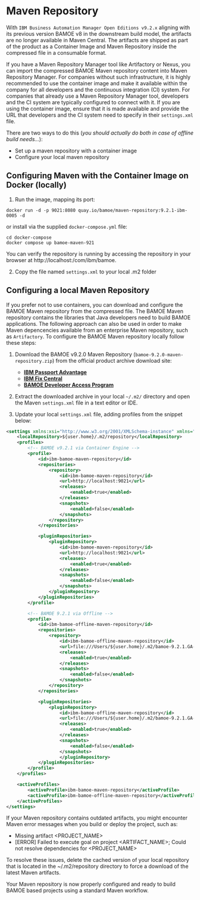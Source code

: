 # Maven Repository
With `IBM Business Automation Manager Open Editions v9.2.x` aligning with its previous version BAMOE v8 in the downstream build model, the artifacts are no longer available in Maven Central. The artifacts are shipped as part of the product as a Container Image and Maven Repository inside the compressed file in a consumable format.

If you have a Maven Repository Manager tool like Artifactory or Nexus, you can import the compressed BAMOE Maven repository content into Maven Repository Manager. For companies without such infrastructure, it is highly recommended to use the container image and make it available within the company for all developers and the continuous integration (CI) system. For companies that already use a Maven Repository Manager tool, developers and the CI system are typically configured to connect with it. If you are using the container image, ensure that it is made available and provide the URL that developers and the CI system need to specify in their `settings.xml` file.

There are two ways to do this (_you should actually do both in case of offline build needs..._):

- Set up a maven repository with a container image
- Configure your local maven repository

## Configuring Maven with the Container Image on Docker (locally)
1.  Run the image, mapping its port:

~~~shell
docker run -d -p 9021:8080 quay.io/bamoe/maven-repository:9.2.1-ibm-0005 -d
~~~

or install via the supplied `docker-compose.yml` file:

~~~shell
cd docker-compose
docker compose up bamoe-maven-921
~~~

You can verify the repository is running by accessing the repository in your browser at http://localhost:<PORT>/com/ibm/bamoe.

2. Copy the file named `settings.xml` to your local .m2 folder

## Configuring a local Maven Repository 
If you prefer not to use containers, you can download and configure the BAMOE Maven repository from the compressed file. The BAMOE Maven repository contains the libraries that Java developers need to build BAMOE applications.  The following approach can also be used in order to make Maven depencencies available from an enterprise Maven repository, such as `Artifactory`.  To configure the BAMOE Maven repository locally follow these steps:

1.  Download the BAMOE v9.2.0 Maven Repository (`bamoe-9.2.0-maven-repository.zip`) from the official product archive download site:
 
    - [**IBM Passport Advantage**](https://www.ibm.com/software/passportadvantage/pao_customer.html)
    - [**IBM Fix Central**](https://www.ibm.com/support/fixcentral/)
    - [**BAMOE Developer Access Program**](https://www.ibm.com/account/reg/us-en/signup?formid=urx-52220)

2.  Extract the downloaded archive in your local `~/.m2/` directory and open the Maven `settings.xml` file in a text editor or IDE.
3.  Update your local `settings.xml` file, adding profiles from the snippet below:

```xml
<settings xmlns:xsi="http://www.w3.org/2001/XMLSchema-instance" xmlns="http://maven.apache.org/SETTINGS/1.0.0" xsi:schemaLocation="http://maven.apache.org/SETTINGS/1.0.0 http://maven.apache.org/xsd/settings-1.0.0.xsd">
    <localRepository>${user.home}/.m2/repository</localRepository>
    <profiles>
        <!-- BAMOE v9.2.1 via Container Engine -->
        <profile>
            <id>ibm-bamoe-maven-repository</id>
            <repositories>
                <repository>
                    <id>ibm-bamoe-maven-repository</id>
                    <url>http://localhost:9021</url>
                    <releases>
                        <enabled>true</enabled>
                    </releases>
                    <snapshots>
                        <enabled>false</enabled>
                    </snapshots>
                </repository>
            </repositories>

            <pluginRepositories>
                <pluginRepository>
                    <id>ibm-bamoe-maven-repository</id>
                    <url>http://localhost:9021</url>
                    <releases>
                        <enabled>true</enabled>
                    </releases>
                    <snapshots>
                        <enabled>false</enabled>
                    </snapshots>
                </pluginRepository>
            </pluginRepositories>
        </profile>

        <!-- BAMOE 9.2.1 via Offline -->
        <profile>
            <id>ibm-bamoe-offline-maven-repository</id>
            <repositories>
                <repository>
                    <id>ibm-bamoe-offline-maven-repository</id>
                    <url>file:///Users/${user.home}/.m2/bamoe-9.2.1.GA-maven-repository</url>
                    <releases>
                        <enabled>true</enabled>
                    </releases>
                    <snapshots>
                        <enabled>false</enabled>
                    </snapshots>
                </repository>
            </repositories>

            <pluginRepositories>
                <pluginRepository>
                    <id>ibm-bamoe-offline-maven-repository</id>
                    <url>file:///Users/${user.home}/.m2/bamoe-9.2.1.GA-maven-repository</url>
                    <releases>
                        <enabled>true</enabled>
                    </releases>
                    <snapshots>
                        <enabled>false</enabled>
                    </snapshots>
                    </pluginRepository>
            </pluginRepositories>
        </profile>
    </profiles>

    <activeProfiles>
        <activeProfile>ibm-bamoe-maven-repository</activeProfile>
        <activeProfile>ibm-bamoe-offline-maven-repository</activeProfile>
    </activeProfiles>
</settings>
```

If your Maven repository contains outdated artifacts, you might encounter Maven error messages when you build or deploy the project, such as:

-  Missing artifact <PROJECT_NAME>
- [ERROR] Failed to execute goal on project <ARTIFACT_NAME>; Could not resolve dependencies for <PROJECT_NAME>

To resolve these issues, delete the cached version of your local repository that is located in the ~/.m2/repository directory to force a download of the latest Maven artifacts.

Your Maven repository is now properly configured and ready to build BAMOE based projects using a standard Maven workflow.




